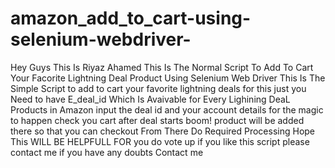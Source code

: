 # amazon_add_to_cart-using-selenium-webdriver-
Hey Guys This Is Riyaz Ahamed 
This Is The Normal Script To Add To Cart Your Facorite Lightning Deal Product Using Selenium Web Driver
This Is The Simple Script to add to cart your favorite lightning deals 
for this just you Need to have E_deal_id Which Is Avaivable for Every Lighining DeaL Products in Amazon 
input the deal id and your account details for the magic to happen 
check you cart after deal starts boom! product will be added there so that you can checkout From There Do Required Processing
Hope This WILL BE HELPFULL FOR you 
do vote up if you like this script
please contact me if you have any doubts Contact me


